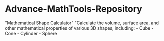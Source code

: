 # Advance-MathTools-Repository
"Mathematical Shape Calculator"  "Calculate the volume, surface area, and other mathematical properties of various 3D shapes, including:   - Cube - Cone - Cylinder - Sphere

